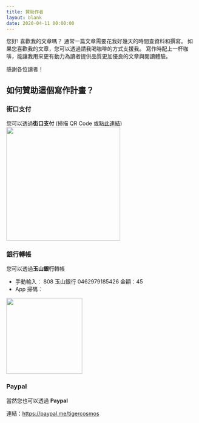 ```yaml
---
title: 贊助作者
layout: blank
date: 2020-04-11 00:00:00
---
```


您好! 
喜歡我的文章嗎？
通常一篇文章需要花我好幾天的時間查資料和撰寫。
如果您喜歡我的文章，您可以透過請我喝咖啡的方式支援我。
寫作時配上一杯咖啡，能讓我用來更有動力為讀者提供品質更加優良的文章與閱讀體驗。

感謝各位讀者！

## 如何贊助這個寫作計畫？

### 街口支付

您可以透過**街口支付** (掃描 QR Code 或點[此連結](https://www.jkopay.com/transfer?j=Transfer:900347084))
<img src="https://user-images.githubusercontent.com/18013815/79032620-8ef92100-7bda-11ea-8c29-f4f1a3be8fdb.png" width="300px">

### 銀行轉帳

您可以透過**玉山銀行**轉帳
- 手動輸入： 808 玉山銀行 0462979185426 金額：45
- App 掃碼︰
<img src="https://user-images.githubusercontent.com/18013815/118236826-252c0480-b4c9-11eb-856d-b907dcc3a989.png" width="200px">

### Paypal

當然您也可以透過 **Paypal**

連結：https://paypal.me/tigercosmos

